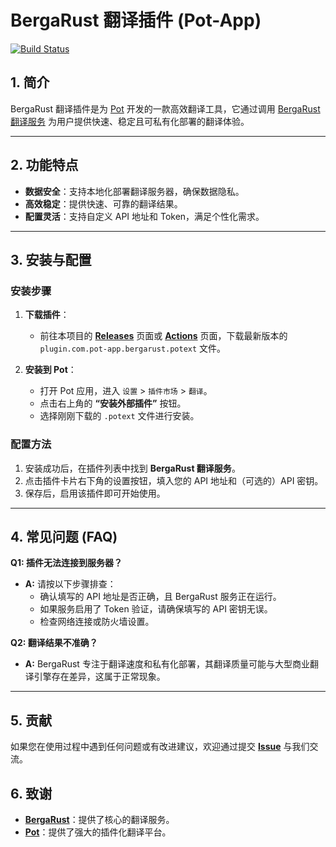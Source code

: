 # BergaRust 翻译插件 (Pot-App)

[![Build Status](https://github.com/Mars-Sea/pot-app-translate-plugin-bergarust/actions/workflows/build.yml/badge.svg)](https://github.com/Mars-Sea/pot-app-translate-plugin-bergarust/actions)

## 1. 简介

BergaRust 翻译插件是为 [Pot](https://github.com/pot-app/pot-desktop) 开发的一款高效翻译工具，它通过调用 [BergaRust 翻译服务](https://github.com/Aalivexy/translation-service) 为用户提供快速、稳定且可私有化部署的翻译体验。

---

## 2. 功能特点

- **数据安全**：支持本地化部署翻译服务器，确保数据隐私。
- **高效稳定**：提供快速、可靠的翻译结果。
- **配置灵活**：支持自定义 API 地址和 Token，满足个性化需求。

---

## 3. 安装与配置

### 安装步骤

1.  **下载插件**：
    - 前往本项目的 [**Releases**](https://github.com/Mars-Sea/pot-app-translate-plugin-bergarust/releases) 页面或 [**Actions**](https://github.com/Mars-Sea/pot-app-translate-plugin-bergarust/actions) 页面，下载最新版本的 `plugin.com.pot-app.bergarust.potext` 文件。

2.  **安装到 Pot**：
    - 打开 Pot 应用，进入 `设置` > `插件市场` > `翻译`。
    - 点击右上角的 **“安装外部插件”** 按钮。
    - 选择刚刚下载的 `.potext` 文件进行安装。

### 配置方法

1.  安装成功后，在插件列表中找到 **BergaRust 翻译服务**。
2.  点击插件卡片右下角的设置按钮，填入您的 API 地址和（可选的）API 密钥。
3.  保存后，启用该插件即可开始使用。

---

## 4. 常见问题 (FAQ)

**Q1: 插件无法连接到服务器？**

- **A:** 请按以下步骤排查：
  - 确认填写的 API 地址是否正确，且 BergaRust 服务正在运行。
  - 如果服务启用了 Token 验证，请确保填写的 API 密钥无误。
  - 检查网络连接或防火墙设置。

**Q2: 翻译结果不准确？**

- **A:** BergaRust 专注于翻译速度和私有化部署，其翻译质量可能与大型商业翻译引擎存在差异，这属于正常现象。

---

## 5. 贡献

如果您在使用过程中遇到任何问题或有改进建议，欢迎通过提交 [**Issue**](https://github.com/Mars-Sea/pot-app-translate-plugin-bergarust/issues) 与我们交流。

## 6. 致谢

- **[BergaRust](https://github.com/Aalivexy/translation-service)**：提供了核心的翻译服务。
- **[Pot](https://github.com/pot-app/pot-desktop)**：提供了强大的插件化翻译平台。
